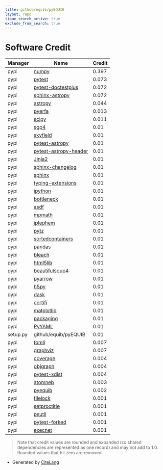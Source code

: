 ```yaml
---
title: github/equib/pyEQUIB
layout: repo
tipue_search_active: true
exclude_from_search: true
---
```

# Software Credit

|Manager|Name|Credit|
|-------|----|------|
|pypi|[numpy](https://www.numpy.org)|0.397|
|pypi|[pytest](https://pypi.org/project/pytest)|0.073|
|pypi|[pytest-doctestplus](https://pypi.org/project/pytest-doctestplus)|0.072|
|pypi|[sphinx-astropy](https://pypi.org/project/sphinx-astropy)|0.072|
|pypi|[astropy](http://astropy.org)|0.044|
|pypi|[pyerfa](https://github.com/liberfa/pyerfa)|0.013|
|pypi|[scipy](https://www.scipy.org)|0.011|
|pypi|[sgp4](https://github.com/brandon-rhodes/python-sgp4)|0.01|
|pypi|[skyfield](http://github.com/brandon-rhodes/python-skyfield/)|0.01|
|pypi|[pytest-astropy](https://github.com/astropy/pytest-astropy)|0.01|
|pypi|[pytest-astropy-header](https://pypi.org/project/pytest-astropy-header)|0.01|
|pypi|[Jinja2](https://pypi.org/project/Jinja2)|0.01|
|pypi|[sphinx-changelog](https://pypi.org/project/sphinx-changelog)|0.01|
|pypi|[sphinx](https://pypi.org/project/sphinx)|0.01|
|pypi|[typing-extensions](https://pypi.org/project/typing-extensions)|0.01|
|pypi|[ipython](https://pypi.org/project/ipython)|0.01|
|pypi|[bottleneck](https://pypi.org/project/bottleneck)|0.01|
|pypi|[asdf](https://pypi.org/project/asdf)|0.01|
|pypi|[mpmath](https://pypi.org/project/mpmath)|0.01|
|pypi|[jplephem](https://pypi.org/project/jplephem)|0.01|
|pypi|[pytz](https://pypi.org/project/pytz)|0.01|
|pypi|[sortedcontainers](https://pypi.org/project/sortedcontainers)|0.01|
|pypi|[pandas](https://pypi.org/project/pandas)|0.01|
|pypi|[bleach](https://pypi.org/project/bleach)|0.01|
|pypi|[html5lib](https://pypi.org/project/html5lib)|0.01|
|pypi|[beautifulsoup4](https://pypi.org/project/beautifulsoup4)|0.01|
|pypi|[pyarrow](https://pypi.org/project/pyarrow)|0.01|
|pypi|[h5py](https://pypi.org/project/h5py)|0.01|
|pypi|[dask](https://pypi.org/project/dask)|0.01|
|pypi|[certifi](https://pypi.org/project/certifi)|0.01|
|pypi|[matplotlib](https://pypi.org/project/matplotlib)|0.01|
|pypi|[packaging](https://pypi.org/project/packaging)|0.01|
|pypi|[PyYAML](https://pypi.org/project/PyYAML)|0.01|
|setup.py|github/equib/pyEQUIB|0.01|
|pypi|[tomli](https://pypi.org/project/tomli)|0.007|
|pypi|[graphviz](https://pypi.org/project/graphviz)|0.007|
|pypi|[coverage](https://github.com/nedbat/coveragepy)|0.004|
|pypi|[objgraph](https://mg.pov.lt/objgraph/)|0.004|
|pypi|[pytest-xdist](https://github.com/pytest-dev/pytest-xdist)|0.004|
|pypi|[atomneb](https://atomneb.github.io/AtomNeb-py/)|0.003|
|pypi|[pyequib](https://equib.github.io/pyEQUIB/)|0.002|
|pypi|[filelock](https://pypi.org/project/filelock)|0.001|
|pypi|[setproctitle](https://pypi.org/project/setproctitle)|0.001|
|pypi|[psutil](https://pypi.org/project/psutil)|0.001|
|pypi|[pytest-forked](https://pypi.org/project/pytest-forked)|0.001|
|pypi|[execnet](https://pypi.org/project/execnet)|0.001|


> Note that credit values are rounded and expanded (so shared dependencies are represented as one record) and may not add to 1.0. Rounded values that hit zero are removed.


- Generated by [CiteLang](https://github.com/vsoch/citelang)
